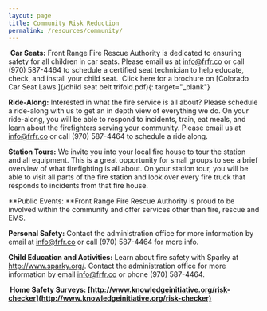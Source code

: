 ```yaml
---
layout: page
title: Community Risk Reduction
permalink: /resources/community/
---
```


**​** **Car Seats:** Front Range Fire Rescue Authority is dedicated to ensuring safety for all children in car seats. Please email us at info@frfr.co or call (970) 587-4464 to schedule a certified seat technician to help educate, check, and install your child seat.&nbsp; Click here for a brochure on [Colorado Car Seat Laws.](/child seat belt trifold.pdf){: target="_blank"}

**Ride-Along:** Interested in what the fire service is all about? Please schedule a ride-along with us to get an in depth view of everything we do. On your ride-along, you will be able to respond to incidents, train, eat meals, and learn about the firefighters serving your community. Please email us at info@frfr.co or call (970) 587-4464 to schedule a ride along.

**Station Tours:** We invite you into your local fire house to tour the station and all equipment. This is a great opportunity for small groups to see a brief overview of what firefighting is all about. On your station tour, you will be able to visit all parts of the fire station and look over every fire truck that responds to incidents from that fire house.

**Public Events:&nbsp;**Front Range Fire Rescue Authority is proud to be involved within the community and offer services other than fire, rescue and EMS.&nbsp;

**Personal Safety:** Contact the administration office for more information by email at info@frfr.co or call (970) 587-4464 for more info.

**Child Education and Activities:**&nbsp;Learn about fire safety with Sparky at http://www.sparky.org/. Contact the administration office for more information by email info@frfr.co or phone (970) 587-4464.

**&nbsp;Home Safety Surveys:&nbsp;[http://www.knowledgeinitiative.org/risk-checker](http://www.knowledgeinitiative.org/risk-checker)**